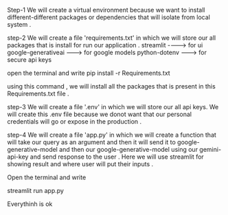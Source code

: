 Step-1 
We will create a virtual environment because we want to install different-different packages or dependencies that will isolate from local system . 

step-2 
We will create a file 'requirements.txt' in which we will store our all packages that is install for run our application . 
streamlit ----> for ui 
google-generativeai ---> for google models 
python-dotenv  ---> for secure api keys 


open the terminal and write 
pip install -r Requirements.txt 

using this command , we will install all the packages that is present in this Requirements.txt file . 


step-3 
We will create a file '.env' in which we will store our all api keys.
We will create this .env file because we donot want that our personal credentials will go or expose in the production . 

step-4 
We will create a file 'app.py' in which  we will create a function that will take our query as an argument and then it will send it to google-generative-model and then our google-generative-model using our gemini-api-key and send response to the user . 
Here we will use streamlit for showing result and where user will put their inputs . 

Open the terminal and write 

streamlit run app.py 


Everythinh is ok 